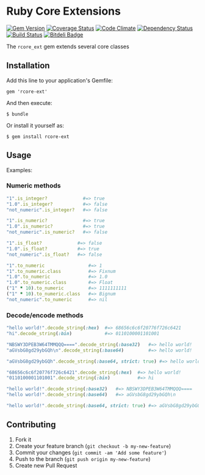 # Ruby Core Extensions

[![Gem Version](https://badge.fury.io/rb/rcore-ext.png)](http://badge.fury.io/rb/rcore-ext)
[![Coverage Status](https://coveralls.io/repos/hbakhtiyor/rcore-ext/badge.png)](https://coveralls.io/r/hbakhtiyor/rcore-ext)
[![Code Climate](https://codeclimate.com/github/hbakhtiyor/rcore-ext.png)](https://codeclimate.com/github/hbakhtiyor/rcore-ext)
[![Dependency Status](https://gemnasium.com/hbakhtiyor/rcore-ext.png)](https://gemnasium.com/hbakhtiyor/rcore-ext)
[![Build Status](https://travis-ci.org/hbakhtiyor/rcore-ext.png?branch=master)](https://travis-ci.org/hbakhtiyor/rcore-ext)
[![Bitdeli Badge](https://d2weczhvl823v0.cloudfront.net/hbakhtiyor/rcore-ext/trend.png)](https://bitdeli.com/free "Bitdeli Badge")

The `rcore_ext` gem extends several core classes


## Installation

Add this line to your application's Gemfile:

    gem 'rcore-ext'

And then execute:

    $ bundle

Or install it yourself as:

    $ gem install rcore-ext

## Usage

Examples:

### Numeric methods

```ruby
"1".is_integer?             #=> true
"1.0".is_integer?           #=> false
"not_numeric".is_integer?   #=> false
```

```ruby
"1".is_numeric?             #=> true
"1.0".is_numeric?           #=> true
"not_numeric".is_numeric?   #=> false
```

```ruby
"1".is_float?             #=> false
"1.0".is_float?           #=> true
"not_numeric".is_float?   #=> false
```

```ruby
"1".to_numeric                #=> 1
"1".to_numeric.class          #=> Fixnum
"1.0".to_numeric              #=> 1.0
"1.0".to_numeric.class        #=> Float
("1" * 10).to_numeric         #=> 1111111111
("1" * 10).to_numeric.class   #=> Bignum
"not_numeric".to_numeric      #=> nil 
```

### Decode/encode methods

```ruby
"hello world!".decode_string(:hex)  #=> 68656c6c6f20776f726c6421
"hi".decode_string(:bin)            #=> 0110100001101001

"NBSWY3DPEB3W64TMMQQQ====".decode_string(:base32)   #=> hello world!
"aGVsbG8gd29ybGQh\n".decode_string(:base64)         #=> hello world!  

"aGVsbG8gd29ybGQh".decode_string(:base64, strict: true) #=> hello world!
```

```ruby
"68656c6c6f20776f726c6421".decode_string(:hex)  #=> hello world!
"0110100001101001".decode_string(:bin)          #=> hi

"hello world!".decode_string(:base32)   #=> NBSWY3DPEB3W64TMMQQQ====
"hello world!".decode_string(:base64)   #=> aGVsbG8gd29ybGQh\n  

"hello world!".decode_string(:base64, strict: true) #=> aGVsbG8gd29ybGQh  
```


## Contributing

1. Fork it
2. Create your feature branch (`git checkout -b my-new-feature`)
3. Commit your changes (`git commit -am 'Add some feature'`)
4. Push to the branch (`git push origin my-new-feature`)
5. Create new Pull Request